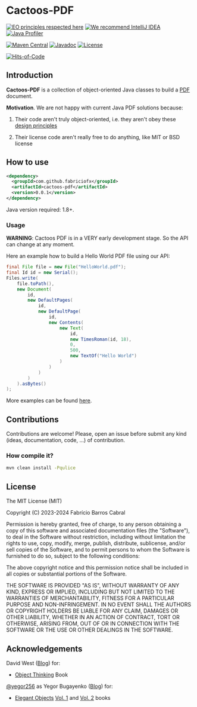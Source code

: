 # Cactoos-PDF

[![EO principles respected here](https://www.elegantobjects.org/badge.svg)](http://www.elegantobjects.org)
[![We recommend IntelliJ IDEA](https://www.elegantobjects.org/intellij-idea.svg)](https://www.jetbrains.com/idea/)
[![Java Profiler](https://www.ej-technologies.com/images/product_banners/jprofiler_small.png)](https://www.ej-technologies.com/products/jprofiler/overview.html)

[![Maven Central](https://img.shields.io/maven-central/v/com.github.fabriciofx/cactoos-pdf.svg)](https://search.maven.org/artifact/com.github.fabriciofx/cactoos-pdf/0.2.1/jar)
[![Javadoc](https://www.javadoc.io/badge/com.github.fabriciofx/cactoos-pdf.svg)](http://www.javadoc.io/doc/com.github.fabriciofx/cactoos-pdf)
[![License](https://img.shields.io/badge/license-MIT-green.svg)](https://github.com/fabriciofx/cactoos-pdf/blob/master/LICENSE.txt)

[![Hits-of-Code](https://hitsofcode.com/github/fabriciofx/cactoos-pdf?branch=main&label=Hits-of-Code)](https://hitsofcode.com/github/fabriciofx/cactoos-pdf/view?branch=main&label=Hits-of-Code)

## Introduction

**Cactoos-PDF** is a collection of object-oriented Java classes to build a
[PDF](https://en.wikipedia.org/wiki/PDF) document.

**Motivation**.
We are not happy with current Java PDF solutions because:

1. Their code aren't truly object-oriented, i.e. they aren't obey these [design principles](http://www.elegantobjects.org#principles)

2. Their license code aren't really free to do anything, like MIT or BSD license

## How to use

```xml
<dependency>
  <groupId>com.github.fabriciofx</groupId>
  <artifactId>cactoos-pdf</artifactId>
  <version>0.0.1</version>
</dependency>
```

Java version required: 1.8+.

### Usage

**WARNING**: Cactoos PDF is in a VERY early development stage. So the API can
change at any moment.

Here an example how to build a Hello World PDF file using our API:

```java
final File file = new File("HelloWorld.pdf");
final Id id = new Serial();
Files.write(
    file.toPath(),
    new Document(
        id,
        new DefaultPages(
            id,
            new DefaultPage(
                id,
                new Contents(
                    new Text(
                        id,
                        new TimesRoman(id, 18),
                        0,
                        500,
                        new TextOf("Hello World")
                    )
                )
            )
        )
    ).asBytes()
);
```

More examples can be found [here](https://github.com/fabriciofx/cactoos-pdf/tree/main/src/test/java/com/github/fabriciofx/cactoos/pdf/demo).

## Contributions

Contributions are welcome! Please, open an issue before submit any kind (ideas,
documentation, code, ...) of contribution.

### How compile it?

```bash
mvn clean install -Pqulice
```

## License

The MIT License (MIT)

Copyright (C) 2023-2024 Fabrício Barros Cabral

Permission is hereby granted, free of charge, to any person obtaining a copy
of this software and associated documentation files (the "Software"), to deal
in the Software without restriction, including without limitation the rights
to use, copy, modify, merge, publish, distribute, sublicense, and/or sell
copies of the Software, and to permit persons to whom the Software is
furnished to do so, subject to the following conditions:

The above copyright notice and this permission notice shall be included in
all copies or substantial portions of the Software.

THE SOFTWARE IS PROVIDED "AS IS", WITHOUT WARRANTY OF ANY KIND, EXPRESS OR
IMPLIED, INCLUDING BUT NOT LIMITED TO THE WARRANTIES OF MERCHANTABILITY,
FITNESS FOR A PARTICULAR PURPOSE AND NON-INFRINGEMENT. IN NO EVENT SHALL THE
AUTHORS OR COPYRIGHT HOLDERS BE LIABLE FOR ANY CLAIM, DAMAGES OR OTHER
LIABILITY, WHETHER IN AN ACTION OF CONTRACT, TORT OR OTHERWISE, ARISING FROM,
OUT OF OR IN CONNECTION WITH THE SOFTWARE OR THE USE OR OTHER DEALINGS IN THE
SOFTWARE.

## Acknowledgements

David West ([Blog](http://davewest.us/)) for:

- [Object Thinking](http://amzn.to/2BVeiNl) Book

[@yegor256](https://github.com/yegor256) as Yegor Bugayenko
([Blog](https://wwww.yegor256.com)) for:

- [Elegant Objects](https://www.yegor256.com/elegant-objects.html)
[Vol. 1](http://amzn.to/2BXdZSs) and [Vol. 2](http://amzn.to/2BuFFP4) books

